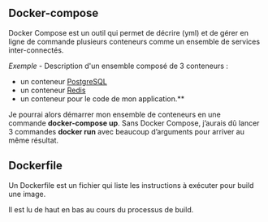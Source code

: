## Docker-compose

Docker Compose est un outil qui permet de décrire (yml) et de gérer en ligne de commande plusieurs conteneurs comme un ensemble de services inter-connectés.

*Exemple* - Description d'un ensemble composé de 3 conteneurs :

- un conteneur [PostgreSQL](https://hub.docker.com/_/postgres/)
- un conteneur [Redis](https://hub.docker.com/_/redis/)
- un conteneur pour le code de mon application.**

Je pourrai alors démarrer mon ensemble de conteneurs en une commande **docker-compose up**. Sans Docker Compose, j’aurais dû lancer 3 commandes **docker run** avec beaucoup d’arguments pour arriver au même résultat.

## Dockerfile

Un Dockerfile est un fichier qui liste les instructions à exécuter pour build une image.

Il est lu de haut en bas au cours du processus de build.